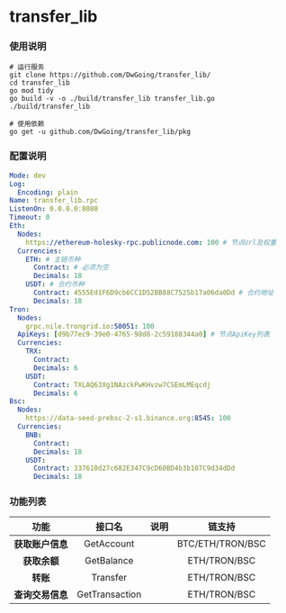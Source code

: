 # transfer_lib

### 使用说明
``` shell
# 运行服务
git clone https://github.com/DwGoing/transfer_lib/
cd transfer_lib
go mod tidy
go build -v -o ./build/transfer_lib transfer_lib.go
./build/transfer_lib

# 使用依赖
go get -u github.com/DwGoing/transfer_lib/pkg
```

### 配置说明
``` yaml
Mode: dev
Log:
  Encoding: plain
Name: transfer_lib.rpc
ListenOn: 0.0.0.0:8080
Timeout: 0
Eth:
  Nodes:
    https://ethereum-holesky-rpc.publicnode.com: 100 # 节点Url及权重
  Currencies:
    ETH: # 主链币种
      Contract: # 必须为空
      Decimals: 18
    USDT: # 合约币种
      Contract: 4555Ed1F6D9cb6CC1D52BB88C7525b17a06da0Dd # 合约地址
      Decimals: 18
Tron:
  Nodes:
    grpc.nile.trongrid.io:50051: 100
  ApiKeys: [d9b77ec9-39e0-4765-98d8-2c59188344a0] # 节点ApiKey列表
  Currencies:
    TRX:
      Contract:
      Decimals: 6
    USDT:
      Contract: TXLAQ63Xg1NAzckPwKHvzw7CSEmLMEqcdj
      Decimals: 6
Bsc:
  Nodes:
    https://data-seed-prebsc-2-s1.binance.org:8545: 100
  Currencies:
    BNB:
      Contract:
      Decimals: 18
    USDT:
      Contract: 337610d27c682E347C9cD60BD4b3b107C9d34dDd
      Decimals: 18
```

### 功能列表
|     **功能**     |   **接口名**   | **说明** |    **链支持**    |
| :--------------: | :------------: | :------: | :--------------: |
| **获取账户信息** |   GetAccount   |          | BTC/ETH/TRON/BSC |
|   **获取余额**   |   GetBalance   |          |   ETH/TRON/BSC   |
|     **转账**     |    Transfer    |          |   ETH/TRON/BSC   |
| **查询交易信息** | GetTransaction |          |   ETH/TRON/BSC   |

